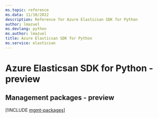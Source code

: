```yaml
---
ms.topic: reference
ms.data: 11/10/2022
description: Reference for Azure Elasticsan SDK for Python
author: lmazuel
ms.devlang: python
ms.author: lmazuel
title: Azure Elasticsan SDK for Python
ms.service: elasticsan
---
```

# Azure Elasticsan SDK for Python - preview

## Management packages - preview
[!INCLUDE [mgmt-packages](elasticsan-mgmt-index.md)]